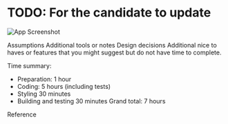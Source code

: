 # TODO: For the candidate to update

![App Screenshot](screenshot.gif)

Assumptions
Additional tools or notes
Design decisions
Additional nice to haves or features that you might suggest but do not have time to complete.

Time summary:
+ Preparation: 1 hour
+ Coding: 5 hours (including tests)
+ Styling 30 minutes
+ Building and testing 30 minutes
Grand total: 7 hours

Reference



